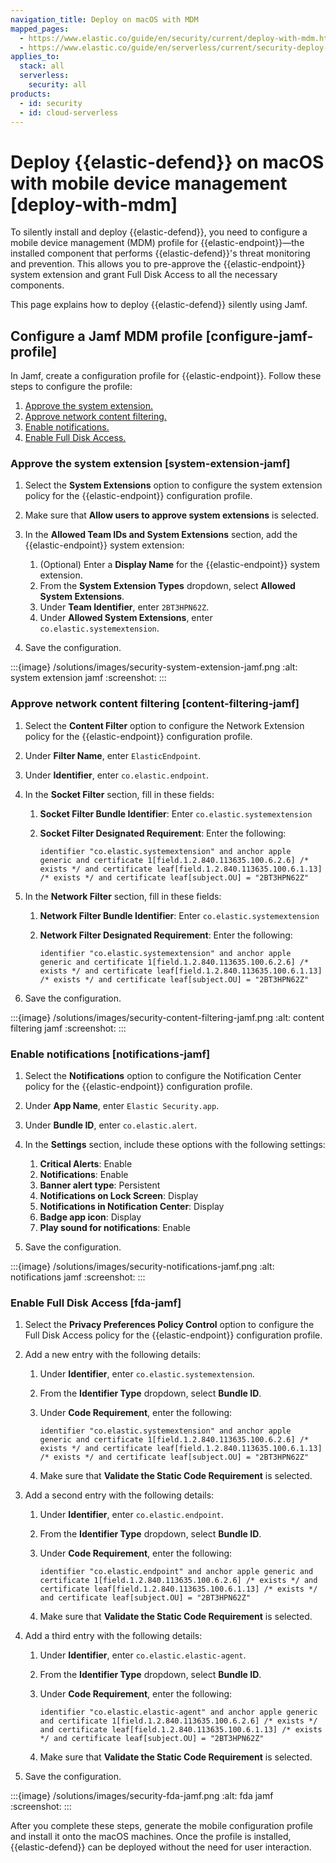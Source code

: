 ```yaml
---
navigation_title: Deploy on macOS with MDM
mapped_pages:
  - https://www.elastic.co/guide/en/security/current/deploy-with-mdm.html
  - https://www.elastic.co/guide/en/serverless/current/security-deploy-with-mdm.html
applies_to:
  stack: all
  serverless:
    security: all
products:
  - id: security
  - id: cloud-serverless
---
```


# Deploy {{elastic-defend}} on macOS with mobile device management [deploy-with-mdm]


To silently install and deploy {{elastic-defend}}, you need to configure a mobile device management (MDM) profile for {{elastic-endpoint}}—the installed component that performs {{elastic-defend}}'s threat monitoring and prevention. This allows you to pre-approve the {{elastic-endpoint}} system extension and grant Full Disk Access to all the necessary components.

This page explains how to deploy {{elastic-defend}} silently using Jamf.


## Configure a Jamf MDM profile [configure-jamf-profile]

In Jamf, create a configuration profile for {{elastic-endpoint}}. Follow these steps to configure the profile:

1. [Approve the system extension.](#system-extension-jamf)
2. [Approve network content filtering.](#content-filtering-jamf)
3. [Enable notifications.](#notifications-jamf)
4. [Enable Full Disk Access.](#fda-jamf)


### Approve the system extension [system-extension-jamf]

1. Select the **System Extensions** option to configure the system extension policy for the {{elastic-endpoint}} configuration profile.
2. Make sure that **Allow users to approve system extensions** is selected.
3. In the **Allowed Team IDs and System Extensions** section, add the {{elastic-endpoint}} system extension:

    1. (Optional) Enter a **Display Name** for the {{elastic-endpoint}} system extension.
    2. From the **System Extension Types** dropdown, select **Allowed System Extensions**.
    3. Under **Team Identifier**, enter `2BT3HPN62Z`.
    4. Under **Allowed System Extensions**, enter `co.elastic.systemextension`.

4. Save the configuration.

:::{image} /solutions/images/security-system-extension-jamf.png
:alt: system extension jamf
:screenshot:
:::


### Approve network content filtering [content-filtering-jamf]

1. Select the **Content Filter** option to configure the Network Extension policy for the {{elastic-endpoint}} configuration profile.
2. Under **Filter Name**, enter `ElasticEndpoint`.
3. Under **Identifier**, enter `co.elastic.endpoint`.
4. In the **Socket Filter** section, fill in these fields:

    1. **Socket Filter Bundle Identifier**: Enter `co.elastic.systemextension`
    2. **Socket Filter Designated Requirement**: Enter the following:

        ```shell
        identifier "co.elastic.systemextension" and anchor apple generic and certificate 1[field.1.2.840.113635.100.6.2.6] /* exists */ and certificate leaf[field.1.2.840.113635.100.6.1.13] /* exists */ and certificate leaf[subject.OU] = "2BT3HPN62Z"
        ```

5. In the **Network Filter** section, fill in these fields:

    1. **Network Filter Bundle Identifier**: Enter `co.elastic.systemextension`
    2. **Network Filter Designated Requirement**: Enter the following:

        ```shell
        identifier "co.elastic.systemextension" and anchor apple generic and certificate 1[field.1.2.840.113635.100.6.2.6] /* exists */ and certificate leaf[field.1.2.840.113635.100.6.1.13] /* exists */ and certificate leaf[subject.OU] = "2BT3HPN62Z"
        ```

6. Save the configuration.

:::{image} /solutions/images/security-content-filtering-jamf.png
:alt: content filtering jamf
:screenshot:
:::


### Enable notifications [notifications-jamf]

1. Select the **Notifications** option to configure the Notification Center policy for the {{elastic-endpoint}} configuration profile.
2. Under **App Name**, enter `Elastic Security.app`.
3. Under **Bundle ID**, enter `co.elastic.alert`.
4. In the **Settings** section, include these options with the following settings:

    1. **Critical Alerts**: Enable
    2. **Notifications**: Enable
    3. **Banner alert type**: Persistent
    4. **Notifications on Lock Screen**: Display
    5. **Notifications in Notification Center**: Display
    6. **Badge app icon**: Display
    7. **Play sound for notifications**: Enable

5. Save the configuration.

:::{image} /solutions/images/security-notifications-jamf.png
:alt: notifications jamf
:screenshot:
:::


### Enable Full Disk Access [fda-jamf]

1. Select the **Privacy Preferences Policy Control** option to configure the Full Disk Access policy for the {{elastic-endpoint}} configuration profile.
2. Add a new entry with the following details:

    1. Under **Identifier**, enter `co.elastic.systemextension`.
    2. From the **Identifier Type** dropdown, select **Bundle ID**.
    3. Under **Code Requirement**, enter the following:

        ```shell
        identifier "co.elastic.systemextension" and anchor apple generic and certificate 1[field.1.2.840.113635.100.6.2.6] /* exists */ and certificate leaf[field.1.2.840.113635.100.6.1.13] /* exists */ and certificate leaf[subject.OU] = "2BT3HPN62Z"
        ```

    4. Make sure that **Validate the Static Code Requirement** is selected.

3. Add a second entry with the following details:

    1. Under **Identifier**, enter `co.elastic.endpoint`.
    2. From the **Identifier Type** dropdown, select **Bundle ID**.
    3. Under **Code Requirement**, enter the following:

        ```shell
        identifier "co.elastic.endpoint" and anchor apple generic and certificate 1[field.1.2.840.113635.100.6.2.6] /* exists */ and certificate leaf[field.1.2.840.113635.100.6.1.13] /* exists */ and certificate leaf[subject.OU] = "2BT3HPN62Z"
        ```

    4. Make sure that **Validate the Static Code Requirement** is selected.

4. Add a third entry with the following details:

    1. Under **Identifier**,  enter `co.elastic.elastic-agent`.
    2. From the **Identifier Type** dropdown, select **Bundle ID**.
    3. Under **Code Requirement**, enter the following:

        ```shell
        identifier "co.elastic.elastic-agent" and anchor apple generic and certificate 1[field.1.2.840.113635.100.6.2.6] /* exists */ and certificate leaf[field.1.2.840.113635.100.6.1.13] /* exists */ and certificate leaf[subject.OU] = "2BT3HPN62Z"
        ```

    4. Make sure that **Validate the Static Code Requirement** is selected.

5. Save the configuration.

:::{image} /solutions/images/security-fda-jamf.png
:alt: fda jamf
:screenshot:
:::

After you complete these steps, generate the mobile configuration profile and install it onto the macOS machines. Once the profile is installed, {{elastic-defend}} can be deployed without the need for user interaction.

